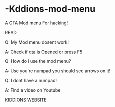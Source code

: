 # -Kddions-mod-menu
A GTA Mod menu For hacking!

READ 

Q: My Mod menu dosent work!

A: Check if gta is Opened or press F5

Q: How do i use the mod menu?

A: Use you're numpad you should see arrows on it!

Q: I dont have a numpad!

A: Find a video on Youtube



[KIDDIONS WEBSITE](https://www.kiddionsmodmenu.com/)

